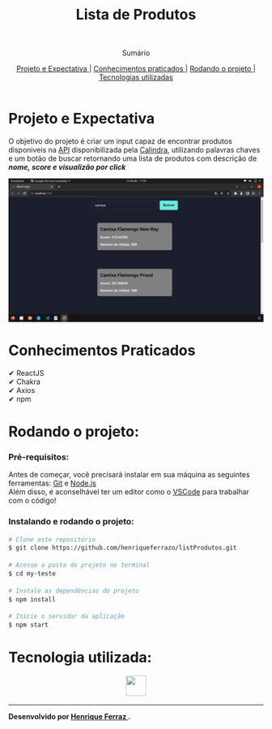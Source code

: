 <br />
<p align="center">

  <h1 align="center">Lista de Produtos</h1>
 <br />
  <p align="center">
     Sumário
      <p align="center">
  <a href="#projeto-e-expectativa"> Projeto e Expectativa </a> |
<!--   <a href="#erro"> Erro </a> | -->
  <a href="#conhecimentos-praticados"> Conhecimentos praticados </a> |
  <a href="#rodando-o-projeto"> Rodando o projeto </a> |
  <a href="#tecnologias-utilizadas"> Tecnologias utilizadas </a>      
       <br />
    <br />
    <h1 align="center">
 </h1>
  </p>
</p>


# Projeto e Expectativa
O objetivo do projeto é criar um input capaz de encontrar produtos disponiveis na [API](https://mystique-v2-americanas.juno.b2w.io/autocomplete?content=camiseta&source=nanook) disponibilizada pela [Calindra](https://calindra.tech/), utilizando palavras chaves e um botão de buscar retornando uma lista de produtos com descrição de ***nome, score e visualizão por click***

<img align="center" src="./imgReadme/layout.png">

<!-- # Erro
*Durante o desenvolvimento a [API](https://mystique-v2-americanas.juno.b2w.io/autocomplete?content=camiseta&source=nanook) parou de funcionar e apresentou o status 500 como demonstrado na imagem abaixo.* Se ainda estiver com este problema não será possivel testar o projeto porém a imagem acima foi tirada antes do problema e ela demonstra o projeto funcionando normalmente.

<img align='center' src="./imgReadme/printDoErro.png"> -->

# Conhecimentos Praticados
✔ ReactJS<br>
✔ Chakra <br>
✔ Axios <br>
✔ npm <br>
 
# Rodando o projeto:

### Pré-requisitos:
Antes de começar, você precisará instalar em sua máquina as seguintes ferramentas:
[Git](https://git-scm.com) e [Node.js](https://nodejs.org/en/)<br> Além disso, é aconselhável ter um editor como o [VSCode](https://code.visualstudio.com/) para trabalhar com o código!

### Instalando e rodando o projeto:


```bash
# Clone este repositório
$ git clone https://github.com/henriqueferrazo/listProdutos.git

# Acesse a pasta do projeto no terminal
$ cd my-teste

# Instale as dependências do projeto
$ npm install

# Inicie o servidor da aplicação
$ npm start


```


# Tecnologia utilizada: 
<p align="center">
<a href="https://pt-br.reactjs.org/"><img src="https://cdn.jsdelivr.net/gh/devicons/devicon/icons/react/react-original.svg" height="40" width="40"/></a>
</p>


---
**Desenvolvido por <a href="https://www.linkedin.com/in/henrique-ferraz-a46123219/"> Henrique Ferraz </a>.**
